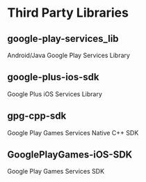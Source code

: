 # Third Party Libraries

## google-play-services_lib
Android/Java Google Play Services Library

## google-plus-ios-sdk
Google Plus iOS Services Library

## gpg-cpp-sdk
Google Play Games Services Native C++ SDK

## GooglePlayGames-iOS-SDK
Google Play Games Services SDK
